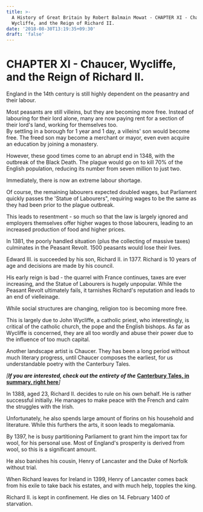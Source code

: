 ```yaml
---
title: >-
  A History of Great Britain by Robert Balmain Mowat - CHAPTER XI - Chaucer,
  Wycliffe, and the Reign of Richard II.
date: '2018-08-30T13:19:35+09:30'
draft: 'false'
---
```

# CHAPTER XI - Chaucer, Wycliffe, and the Reign of Richard II.

England in the 14th century is still highly dependent on the peasantry and their labour.

Most peasants are still villeins, but they are becoming more free. Instead of labouring for their lord alone, many are now paying rent for a section of their lord's land, working for themselves too.\
By settling in a borough for 1 year and 1 day, a villeins' son would become free. The freed son may become a merchant or mayor, even even acquire an education by joining a monastery.

However, these good times come to an abrupt end in 1348, with the outbreak of the Black Death. The plague would go on to kill 70% of the English population, reducing its number from seven million to just two.

Immediately, there is now an extreme labour shortage.

Of course, the remaining labourers expected doubled wages, but Parliament quickly passes the 'Statue of Labourers", requiring wages to be the same as they had been prior to the plague outbreak.

This leads to resentment - so much so that the law is largely ignored and employers themselves offer higher wages to those labourers, leading to an increased production of food and higher prices.

In 1381, the poorly handled situation (plus the collecting of massive taxes) culminates in the Peasant Revolt. 1500 peasants would lose their lives.

Edward III. is succeeded by his son, Richard II. in 1377. Richard is 10 years of age and decisions are made by his council.

His early reign is bad - the quarrel with France continues, taxes are ever increasing, and the Statue of Labourers is hugely unpopular. While the Peasant Revolt ultimately fails, it tarnishes Richard's reputation and leads to an end of vielleinage.

While social structures are changing, religion too is becoming more free.

This is largely due to John Wycliffe, a catholic priest, who interestingly, is critical of the catholic church, the pope and the English bishops. As far as Wycliffe is concerned, they are all too wordly and abuse their power due to the influence of too much capital.

Another landscape artist is Chaucer. They has been a long period without much literary progress, until Chaucer composes the earliest, for us understandable poetry with the Canterbury Tales. 

_[**If you are interested, check out the entirety of the**_ [**Canterbury Tales, in summary, right here**](https://www.kittythinks.com/the-canterbury-tales-by-chaucer-the-knight-the-miller-the-reeve/)_]_

In 1388, aged 23, Richard II. decides to rule on his own behalf. He is rather successful initially. He manages to make peace with the French and calm the struggles with the Irish.

Unfortunately, he also spends large amount of florins on his household and literature. While this furthers the arts, it soon leads to megalomania.

By 1397, he is busy partitioning Parliament to grant him the import tax for wool, for his personal use.  Most of England's prosperity is derived from wool, so this is a significant amount.

He also banishes his cousin, Henry of Lancaster and the Duke of Norfolk without trial.

When Richard leaves for Ireland in 1399, Henry of Lancaster comes back from his exile to take back his estates, and with much help, topples the king.

Richard II. is kept in confinement. He dies on 14. February 1400 of starvation.
